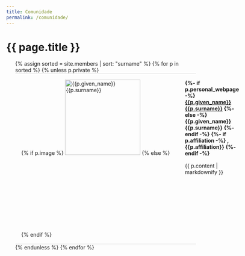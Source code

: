 ```yaml
---
title: Comunidade
permalink: /comunidade/
---
```

<div id="main" role="main">

<h1>{{ page.title }}</h1>

<style type="text/css">
.team-members-page h3.team-member-group-title {
  font-weight: bold;
}
.team-members-page .team-member-group-affiliated {
  margin-top: 3rem;
}
ul.team-members-list {
  list-style-type: none;
  padding-bottom: 2rem;
}
ul.team-members-list li.team-member {
  margin-left: 0;
  padding: 1rem 1rem;
  border-top: 1px solid #dddddd;
  display: flex;
  flex-direction: row;
  align-items: flex-start;
}
ul.team-members-list li.team-member .team-member-photo {
  flex-shrink: 0;
  padding-right: 2.5rem;
}
ul.team-members-list li.team-member .team-member-bio h4 {
  margin-top: 0;
  margin-bottom: 1rem;
}
ul.team-members-list li.team-member .team-member-bio p:last-of-type {
  margin-bottom: 0;
}
ul.team-members-list li.team-member:last-of-type {
  border-bottom: 1px solid #dddddd;
}
@media (max-width: 767px) {
  ul.team-members-list li.team-member {
    flex-direction: column;
  }
  ul.team-members-list li.team-member .team-member-photo {
    padding-right: 0;
  }
  ul.team-members-list li.team-member .team-member-bio h4 {
    margin-top: 1.5rem;
  }
}
@media (max-width: 480px) {
  ul.team-members-list li.team-member .team-member-bio h4 {
    font-size: 14px;
  }
  ul.team-members-list li.team-member .team-member-bio p {
    font-size: 12px;
  }
}
</style>




<ul class="team-members-list">
  {% assign sorted = site.members | sort: "surname" %}
  {% for p in sorted %}
    {% unless p.private %}
    <li class="team-member">
      <div class="team-member-photo">
        {% if p.image %}
          <img src="{{p.image | relative_url}}" alt="{{p.given_name}} {{p.surname}}" style="width: 200px;">
        {% else %}
          <div style="width: 200px; height: 200px;"></div>
        {% endif %}
      </div>
      <div class="team-member-bio">
        <h4>
          {%- if p.personal_webpage -%}
          <a href="{{p.personal_webpage}}" target="_blank">
            {{p.given_name}} {{p.surname}}</a>
          {%- else -%}
            {{p.given_name}} {{p.surname}}
          {%- endif -%}
          {%- if p.affiliation -%}
            , {{p.affiliation}}
          {%- endif -%}
        </h4>
        <p>
          {{ p.content | markdownify }}
        </p>
      </div>
    </li>
    {% endunless %}
  {% endfor %}
</ul>
</div>
